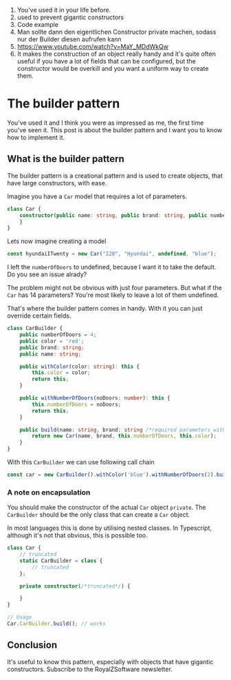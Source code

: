 1. You've used it in your life before.
2. used to prevent gigantic constructors
3. Code example
4. Man sollte dann den eigentlichen Constructor private machen, sodass nur der Builder diesen aufrufen kann
5. https://www.youtube.com/watch?v=MaY_MDdWkQw
6. It makes the construction of an object really handy and it's quite often useful if you have a lot of fields that can be configured, but the constructor would be overkill and you want a uniform way to create them.

# The builder pattern
You've used it and I think you were as impressed as me, the first time you've seen it.
This post is about the builder pattern and I want you to know how to implement it.

## What is the builder pattern
The builder pattern is a creational pattern and is used to create objects, that have large constructors, with ease.

Imagine you have a `Car` model that requires a lot of parameters.

```typescript
class Car {
    constructor(public name: string, public brand: string, public numberOfDoors: number = 4, public color: string = 'red') {
    }
}
```

Lets now imagine creating a model
```typescript
const hyundaiITwenty = new Car("I20", "Hyundai", undefined, "blue");
```

I left the `numberOfDoors` to undefined, because I want it to take the default.
Do you see an issue alrady?

The problem might not be obvious with just four parameters. But what if the `Car` has 14 parameters?
You're most likely to leave a lot of them undefined.

That's where the builder pattern comes in handy.
With it you can just override certain fields.

```typescript
class CarBuilder {
    public numberOfDoors = 4;
    public color = 'red';
    public brand: string;
    public name: string;

    public withColor(color: string): this {
        this.color = color;
        return this;
    }

    public withNumberOfDoors(noDoors: number): this {
        this.numberOfDoors = noDoors;
        return this;
    }

    public build(name: string, brand: string /*required parameters without default*/): Car {
        return new Car(name, brand, this.numberOfDoors, this.color);
    }
}
```

With this `CarBuilder` we can use following call chain
```typescript
const car = new CarBuilder().withColor('blue').withNumberOfDoors(2).build("911", "Porsche");
```

### A note on encapsulation
You should make the constructor of the actual `Car` object `private`. The `CarBuilder` should be the only class that can create a `Car` object.

In most languages this is done by utilising nested classes. In Typescript, although it's not that obvious, this is possible too.

```typescript
class Car {
    // truncated
    static CarBuilder = class {
        // truncated
    };

    private constructor(/*truncated*/) {

    }
}

// Usage
Car.CarBuilder.build(); // works
```


## Conclusion
It's useful to know this pattern, especially with objects that have gigantic constructors.
Subscribe to the RoyalZSoftware newsletter.

